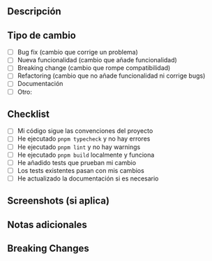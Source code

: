## Descripción
<!-- Describe brevemente los cambios realizados -->

## Tipo de cambio
- [ ] Bug fix (cambio que corrige un problema)
- [ ] Nueva funcionalidad (cambio que añade funcionalidad)
- [ ] Breaking change (cambio que rompe compatibilidad)
- [ ] Refactoring (cambio que no añade funcionalidad ni corrige bugs)
- [ ] Documentación
- [ ] Otro: <!-- Describe -->

## Checklist
- [ ] Mi código sigue las convenciones del proyecto
- [ ] He ejecutado `pnpm typecheck` y no hay errores
- [ ] He ejecutado `pnpm lint` y no hay warnings
- [ ] He ejecutado `pnpm build` localmente y funciona
- [ ] He añadido tests que prueban mi cambio
- [ ] Los tests existentes pasan con mis cambios
- [ ] He actualizado la documentación si es necesario

## Screenshots (si aplica)
<!-- Añade screenshots para cambios de UI -->

## Notas adicionales
<!-- Cualquier información adicional que los reviewers deban saber -->

## Breaking Changes
<!-- Si hay breaking changes, describe qué cambió y cómo migrar -->
